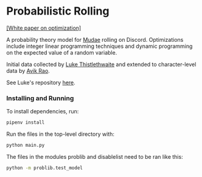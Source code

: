 # Probabilistic Rolling

[[White paper on optimization]](https://stephen-huan.github.io/assets/pdfs/cs-lectures/math/probability-theory/gacha-optimization/writeup.pdf)

A probability theory model for [Mudae](https://top.gg/bot/432610292342587392)
rolling on Discord. Optimizations include integer linear programming
techniques and dynamic programming on the expected value of a random variable.

Initial data collected by [Luke Thistlethwaite](https://github.com/lthistle)
and extended to character-level data by [Avik Rao](https://github.com/AvikRao).

See Luke's repository [here](https://github.com/lthistle/mudae-optimizer).

### Installing and Running

To install dependencies, run:
```bash
pipenv install
```

Run the files in the top-level directory with:
```bash
python main.py
```

The files in the modules problib and disablelist need to be ran like this:
```bash
python -m problib.test_model
```

